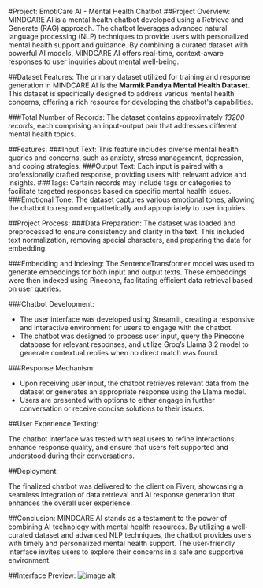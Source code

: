 #Project: EmotiCare AI - Mental Health Chatbot
##Project Overview:
MINDCARE AI is a mental health chatbot developed using a Retrieve and Generate (RAG) approach. The chatbot leverages advanced natural language processing (NLP) techniques to provide users with personalized mental health support and guidance. By combining a curated dataset with powerful AI models, MINDCARE AI offers real-time, context-aware responses to user inquiries about mental well-being.

##Dataset Features:
The primary dataset utilized for training and response generation in MINDCARE AI is the **Marmik Pandya Mental Health Dataset**. This dataset is specifically designed to address various mental health concerns, offering a rich resource for developing the chatbot's capabilities.

###Total Number of Records: The dataset contains approximately *13200 records*, each comprising an input-output pair that addresses different mental health topics.

##Features:
###Input Text: This feature includes diverse mental health queries and concerns, such as anxiety, stress management, depression, and coping strategies.
###Output Text: Each input is paired with a professionally crafted response, providing users with relevant advice and insights.
###Tags: Certain records may include tags or categories to facilitate targeted responses based on specific mental health issues.
###Emotional Tone: The dataset captures various emotional tones, allowing the chatbot to respond empathetically and appropriately to user inquiries.

##Project Process:
###Data Preparation:
The dataset was loaded and preprocessed to ensure consistency and clarity in the text. This included text normalization, removing special characters, and preparing the data for embedding.

###Embedding and Indexing:
The SentenceTransformer model was used to generate embeddings for both input and output texts. These embeddings were then indexed using Pinecone, facilitating efficient data retrieval based on user queries.

###Chatbot Development:

- The user interface was developed using Streamlit, creating a responsive and interactive environment for users to engage with the chatbot.
- The chatbot was designed to process user input, query the Pinecone database for relevant responses, and utilize Groq’s Llama 3.2 model to generate contextual replies when no direct match was found.

###Response Mechanism:

- Upon receiving user input, the chatbot retrieves relevant data from the dataset or generates an appropriate response using the Llama model.
- Users are presented with options to either engage in further conversation or receive concise solutions to their issues.

##User Experience Testing:

The chatbot interface was tested with real users to refine interactions, enhance response quality, and ensure that users felt supported and understood during their conversations.

##Deployment:

The finalized chatbot was delivered to the client on Fiverr, showcasing a seamless integration of data retrieval and AI response generation that enhances the overall user experience.

##Conclusion:
MINDCARE AI stands as a testament to the power of combining AI technology with mental health resources. By utilizing a well-curated dataset and advanced NLP techniques, the chatbot provides users with timely and personalized mental health support. The user-friendly interface invites users to explore their concerns in a safe and supportive environment.

##Interface Preview:
![image alt]()

